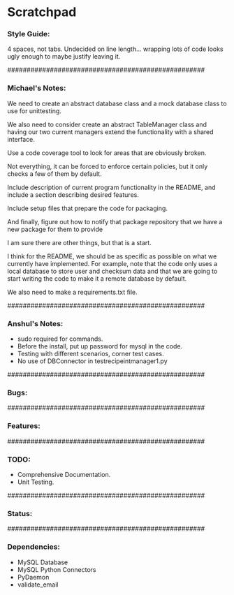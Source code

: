 # Scratchpad

### Style Guide:
4 spaces, not tabs.
Undecided on line length... wrapping lots of code looks ugly enough to maybe justify leaving it.


###################################################
### Michael's Notes:
We need to create an abstract database class and a 
mock database class to use for unittesting.

We also need to consider create an abstract TableManager
class and having our two current managers extend the functionality
with a shared interface.

Use a code coverage tool to look for areas that are obviously broken.

Not everything, it can be forced to enforce certain policies, but it only checks a few of them by default.

Include description of current program functionality in the README, and include a section describing desired features.

Include setup files that prepare the code for packaging.

And finally, figure out how to notify that package repository that we have a new package for them to provide

I am sure there are other things, but that is a start.

I think for the README, we should be as specific as possible on what we currently have implemented. For example, note that the code only uses a local database to store user and checksum data and that we are going to start writing the code to make it a remote database by default.

We also need to make a requirements.txt file.


###################################################
### Anshul's Notes:
 - sudo required for commands.
 - Before the install, put up password for mysql in the code.
 - Testing with different scenarios, corner test cases.
 - No use of DBConnector in testrecipeintmanager1.py

###################################################
### Bugs:


###################################################
### Features:


###################################################
### TODO:
- Comprehensive Documentation.
- Unit Testing.


###################################################
### Status:


###################################################
### Dependencies:
- MySQL Database
- MySQL Python Connectors
- PyDaemon
- validate_email






